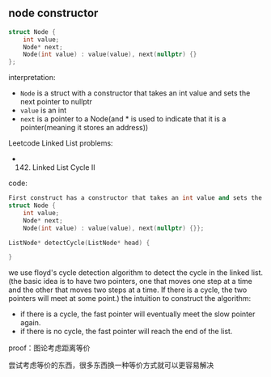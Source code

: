 ## node constructor

```cpp
struct Node {
    int value;
    Node* next;
    Node(int value) : value(value), next(nullptr) {}
};
```
interpretation:
- `Node` is a struct with a constructor that takes an int value and sets the next pointer to nullptr
- `value` is an int
- `next` is a pointer to a Node(and * is used to indicate that it is a pointer(meaning it stores an address))

Leetcode Linked List problems:
- 142. Linked List Cycle II

code:
```cpp
First construct has a constructor that takes an int value and sets the next pointer to nullptr:
struct Node {
    int value;
    Node* next;
    Node(int value) : value(value), next(nullptr) {}};

ListNode* detectCycle(ListNode* head) {

}
```
we use floyd's cycle detection algorithm to detect the cycle in the linked list.(the basic idea is to have two pointers, one that moves one step at a time and the other that moves two steps at a time. If there is a cycle, the two pointers will meet at some point.)
the intuition to construct the algorithm:
- if there is a cycle, the fast pointer will eventually meet the slow pointer again.
- if there is no cycle, the fast pointer will reach the end of the list.

proof：图论考虑距离等价


尝试考虑等价的东西，很多东西换一种等价方式就可以更容易解决